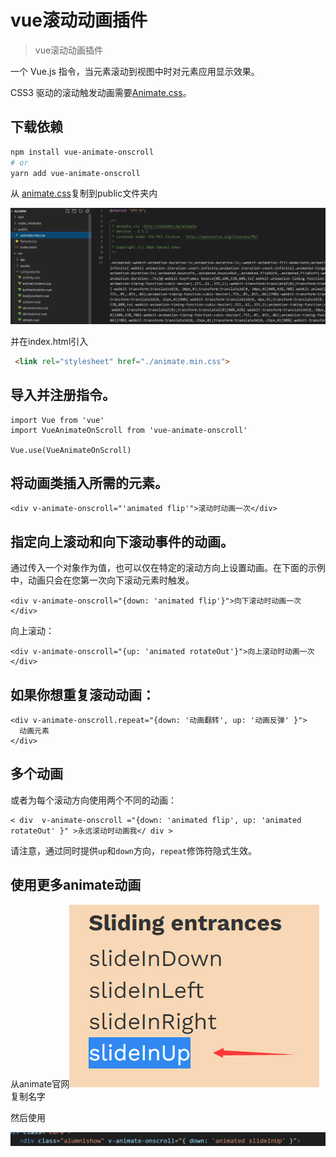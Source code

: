 # vue滚动动画插件

> vue滚动动画插件



一个 Vue.js 指令，当元素滚动到视图中时对元素应用显示效果。

CSS3 驱动的滚动触发动画需要[Animate.css](https://daneden.github.io/animate.css/)。

## 下载依赖

```bash
npm install vue-animate-onscroll
# or
yarn add vue-animate-onscroll
```

从 [animate.css](https://cdn.jsdelivr.net/npm/animate.css@3.5.2/animate.min.css)复制到public文件夹内

![1647936426257](image/1647936426257.png)

并在index.html引入

```html
 <link rel="stylesheet" href="./animate.min.css">
```



## 导入并注册指令。

```vue
import Vue from 'vue'
import VueAnimateOnScroll from 'vue-animate-onscroll'

Vue.use(VueAnimateOnScroll)
```

## 将动画类插入所需的元素。

```vue
<div v-animate-onscroll="'animated flip'">滚动时动画一次</div>
```

## 指定向上滚动和向下滚动事件的动画。

 通过传入一个对象作为值，也可以仅在特定的滚动方向上设置动画。在下面的示例中，动画只会在您第一次向下滚动元素时触发。 

```vue
<div v-animate-onscroll="{down: 'animated flip'}">向下滚动时动画一次</div>
```

 向上滚动： 

```vue
<div v-animate-onscroll="{up: 'animated rotateOut'}">向上滚动时动画一次</div>
```

## 如果你想重复滚动动画：

```vue
<div v-animate-onscroll.repeat="{down: '动画翻转', up: '动画反弹' }">
  动画元素
</div>
```

## 多个动画

或者为每个滚动方向使用两个不同的动画：

```vue
< div  v-animate-onscroll ="{down: 'animated flip', up: 'animated rotateOut' }" >永远滚动时动画我</ div >
```

请注意，通过同时提供`up`和`down`方向，`repeat`修饰符隐式生效。

## 使用更多animate动画

从animate官网![1647936341742](image/1647936341742.png)复制名字

然后使用

![1647936365378](image/1647936365378.png)


